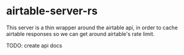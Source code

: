 # airtable-server-rs

This server is a thin wrapper around the airtable api, in order to cache airtable responses so we can get around airtable's rate limit.

TODO: create api docs